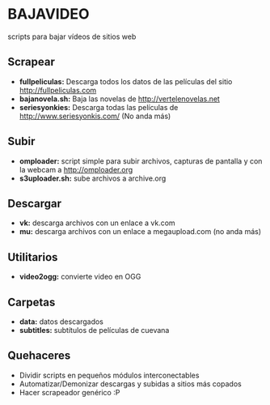 BAJAVIDEO
=========

scripts para bajar vídeos de sitios web

Scrapear
--------

- **fullpeliculas:** Descarga todos los datos de las películas del sitio http://fullpeliculas.com
- **bajanovela.sh:** Baja las novelas de http://vertelenovelas.net
- **seriesyonkies:** Descarga todas las películas de http://www.seriesyonkis.com/ (No anda más)

Subir
-----

- **omploader:** script simple para subir archivos, capturas de pantalla y con la webcam a http://omploader.org
- **s3uploader.sh:** sube archivos a archive.org

Descargar
---------

- **vk:** descarga archivos con un enlace a vk.com
- **mu:** descarga archivos con un enlace a megaupload.com (no anda más)

Utilitarios
-----------

- **video2ogg:** convierte video en OGG

Carpetas
--------

- **data:** datos descargados
- **subtitles:** subtítulos de películas de cuevana

Quehaceres
----------

- Dividir scripts en pequeños módulos interconectables
- Automatizar/Demonizar descargas y subidas a sitios más copados
- Hacer scrapeador genérico :P

